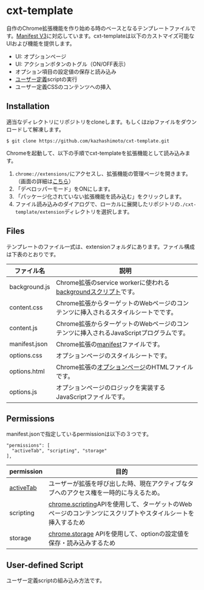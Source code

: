 # cxt-template
自作のChrome拡張機能を作り始める時のベースとなるテンプレートファイルです。[Manifest V3](https://developer.chrome.com/docs/extensions/mv3/intro/)に対応しています。cxt-templateは以下のカストマイズ可能なUIおよび機能を提供します。
- UI: オプションページ
- UI: アクションボタンのトグル（ON/OFF表示）
- オプション項目の設定値の保存と読み込み
- [ユーザー定義](#user-defined-script)scriptの実行
- ユーザー定義CSSのコンテンツへの挿入

## Installation
適当なディレクトリにリポジトリをcloneします。もしくはzipファイルをダウンロードして解凍します。
```
$ git clone https://github.com/kazhashimoto/cxt-template.git
```

Chromeを起動して、以下の手順でcxt-templateを拡張機能として読み込みます。
1. ```chrome://extensions/```にアクセスし、拡張機能の管理ページを開きます。（画面の詳細は[こちら](https://developer.chrome.com/docs/extensions/mv3/getstarted/)）
1. 「デベロッパーモード」をONにします。
1. 「パッケージ化されていない拡張機能を読み込む」をクリックします。
1. ファイル読み込みのダイアログで、ローカルに展開したリポジトリの```./cxt-template/extension```ディレクトリを選択します。


## Files
テンプレートのファイル一式は、extensionフォルダにあります。ファイル構成は下表のとおりです。

| ファイル名 | 説明 |
| --- | --- |
| background.js | Chrome拡張のservice workerに使われる[backgroundスクリプト](https://developer.chrome.com/docs/extensions/mv3/service_workers/)です。|
| content.css | Chrome拡張からターゲットのWebページのコンテンツに挿入されるスタイルシートでです。 |
| content.js | Chrome拡張からターゲットのWebページのコンテンツに挿入されるJavaScriptプログラムです。 |
| manifest.json | Chrome拡張の[manifest](https://developer.chrome.com/docs/extensions/mv3/manifest/)ファイルです。 |
| options.css | オプションページのスタイルシートです。 |
| options.html | Chrome拡張の[オプションページ](https://developer.chrome.com/docs/extensions/mv3/options/)のHTMLファイルです。 |
| options.js | オプションページのロジックを実装するJavaScriptファイルです。 |

## Permissions
manifest.jsonで指定しているpermissionは以下の３つです。
```
"permissions": [
  "activeTab", "scripting", "storage"
],
```

| permission | 目的
| --- | --- |
| [activeTab](https://developer.chrome.com/docs/extensions/mv3/manifest/activeTab/) | ユーザーが拡張を呼び出した時、現在アクティブなタブへのアクセス権を一時的に与えるため。 |
| scripting | [chrome.scripting]()APIを使用して、ターゲットのWebページのコンテンツにスクリプトやスタイルシートを挿入するため |
| storage | [chrome.storage](https://developer.chrome.com/docs/extensions/reference/storage/) APIを使用して、optionの設定値を保存・読み込みするため　|

## User-defined Script
ユーザー定義scriptの組み込み方法です。
